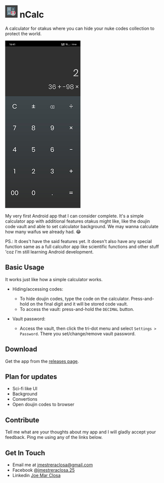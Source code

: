 # ![app icon](./.github/readme-images/app-icon.png) nCalc

A calculator for otakus where you can hide your nuke codes collection to protect the world.

![sample screenshot](./.github/readme-images/screenshot.jpg)

My very first Android app that I can consider complete. It's a simple calculator app with additional features otakus might like, like the doujin code vault and able to set calculator background. We may wanna calculate how many waifus we already had. 😂

PS.: It does't have the said features yet. It doesn't also have any special function same as a full calcultor app like scientific functions and other stuff 'coz I'm still learning Android development.

## Basic Usage

It works just like how a simple calculator works.

- Hiding/accessing codes:
  - To hide doujin codes, type the code on the calculator. Press-and-hold on the final digit and it will be stored code vault.
  - To access the vault:
press-and-hold the `DECIMAL` button.

- Vault password:
  - Access the vault, then click the tri-dot menu and select `Settings > Password`. There you set/change/remove vault password.

## Download

Get the app from the [releases page](https://github.com/CarterSnich/nCalc/releases).

## Plan for updates

- Sci-fi like UI
- Background
- Convertions
- Open doujin codes to browser

## Contribute

Tell me what are your thoughts about my app and I will gladly accept your feedback.
Ping me using any of the links below.

## Get In Touch

- Email me at [jmestreraclosa@gmail.com](mailto:jmestreraclosa@gmail.com)
- Facebook [@jmestreraclosa.25](facebook.com/jmestreraclosa.25)
- Linkedin [Joe Mar Closa](https://www.linkedin.com/in/joe-mar-c-8244b5135)

